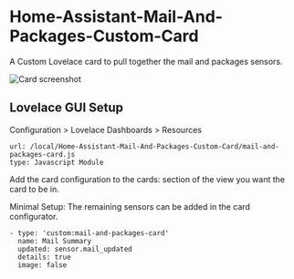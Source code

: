 # Home-Assistant-Mail-And-Packages-Custom-Card
A Custom Lovelace card to pull together the mail and packages sensors.

![Card screenshot](/card-image.png "Card screenshot")

## Lovelace GUI Setup

Configuration > Lovelace Dashboards > Resources

```
url: /local/Home-Assistant-Mail-And-Packages-Custom-Card/mail-and-packages-card.js
type: Javascript Module
```
Add the card configuration to the cards: section of the view you want the card to be in.

Minimal Setup:
The remaining sensors can be added in the card configurator.
```
- type: 'custom:mail-and-packages-card'
  name: Mail Summary
  updated: sensor.mail_updated
  details: true
  image: false
```
